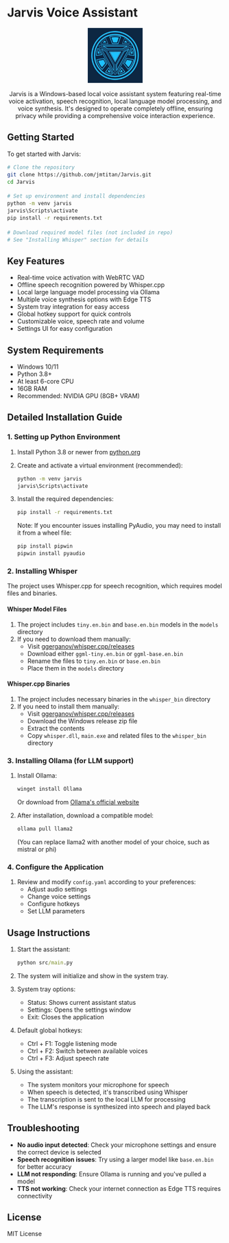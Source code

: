 # Jarvis Voice Assistant
<p align="center">
  <img src="./pics/ironman.jpg" width="128" height="128">
</p>
<p align="center">
Jarvis is a Windows-based local voice assistant system featuring real-time voice activation, speech recognition, local language model processing, and voice synthesis. It's designed to operate completely offline, ensuring privacy while providing a comprehensive voice interaction experience.



## Getting Started

To get started with Jarvis:

```bash
# Clone the repository
git clone https://github.com/jmtitan/Jarvis.git
cd Jarvis

# Set up environment and install dependencies
python -m venv jarvis
jarvis\Scripts\activate
pip install -r requirements.txt

# Download required model files (not included in repo)
# See "Installing Whisper" section for details
```

## Key Features

- Real-time voice activation with WebRTC VAD
- Offline speech recognition powered by Whisper.cpp
- Local large language model processing via Ollama
- Multiple voice synthesis options with Edge TTS
- System tray integration for easy access
- Global hotkey support for quick controls
- Customizable voice, speech rate and volume
- Settings UI for easy configuration

## System Requirements

- Windows 10/11
- Python 3.8+
- At least 6-core CPU
- 16GB RAM
- Recommended: NVIDIA GPU (8GB+ VRAM)

## Detailed Installation Guide

### 1. Setting up Python Environment

1. Install Python 3.8 or newer from [python.org](https://www.python.org/downloads/)
2. Create and activate a virtual environment (recommended):
   ```cmd
   python -m venv jarvis
   jarvis\Scripts\activate
   ```
3. Install the required dependencies:
   ```cmd
   pip install -r requirements.txt
   ```
   
   Note: If you encounter issues installing PyAudio, you may need to install it from a wheel file:
   ```cmd
   pip install pipwin
   pipwin install pyaudio
   ```

### 2. Installing Whisper

The project uses Whisper.cpp for speech recognition, which requires model files and binaries.

#### Whisper Model Files
1. The project includes `tiny.en.bin` and `base.en.bin` models in the `models` directory
2. If you need to download them manually:
   - Visit [ggerganov/whisper.cpp/releases](https://github.com/ggerganov/whisper.cpp/releases)
   - Download either `ggml-tiny.en.bin` or `ggml-base.en.bin` 
   - Rename the files to `tiny.en.bin` or `base.en.bin`
   - Place them in the `models` directory

#### Whisper.cpp Binaries
1. The project includes necessary binaries in the `whisper_bin` directory
2. If you need to install them manually:
   - Visit [ggerganov/whisper.cpp/releases](https://github.com/ggerganov/whisper.cpp/releases)
   - Download the Windows release zip file
   - Extract the contents
   - Copy `whisper.dll`, `main.exe` and related files to the `whisper_bin` directory

### 3. Installing Ollama (for LLM support)

1. Install Ollama:
   ```cmd
   winget install Ollama
   ```
   Or download from [Ollama's official website](https://ollama.com/download)

2. After installation, download a compatible model:
   ```cmd
   ollama pull llama2
   ```
   (You can replace llama2 with another model of your choice, such as mistral or phi)

### 4. Configure the Application

1. Review and modify `config.yaml` according to your preferences:
   - Adjust audio settings
   - Change voice settings
   - Configure hotkeys
   - Set LLM parameters

## Usage Instructions

1. Start the assistant:
   ```cmd
   python src/main.py
   ```

2. The system will initialize and show in the system tray.

3. System tray options:
   - Status: Shows current assistant status
   - Settings: Opens the settings window
   - Exit: Closes the application

4. Default global hotkeys:
   - Ctrl + F1: Toggle listening mode
   - Ctrl + F2: Switch between available voices
   - Ctrl + F3: Adjust speech rate

5. Using the assistant:
   - The system monitors your microphone for speech
   - When speech is detected, it's transcribed using Whisper
   - The transcription is sent to the local LLM for processing
   - The LLM's response is synthesized into speech and played back

## Troubleshooting

- **No audio input detected**: Check your microphone settings and ensure the correct device is selected
- **Speech recognition issues**: Try using a larger model like `base.en.bin` for better accuracy
- **LLM not responding**: Ensure Ollama is running and you've pulled a model
- **TTS not working**: Check your internet connection as Edge TTS requires connectivity

## License

MIT License 
